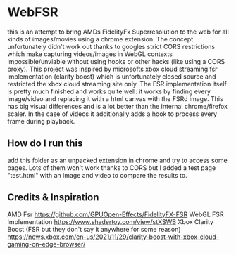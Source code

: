 # WebFSR
this is an attempt to bring AMDs FidelityFx Superresolution to the web for all kinds of images/movies using a chrome extension.
The concept unfortunately didn't work out thanks to googles strict CORS restrictions which make capturing videos/images in WebGL contexts impossible/unviable without using hooks or other hacks (like using a CORS proxy).
This project was inspired by microsofts xbox cloud streaming fsr implementation (clarity boost) which is unfortunately closed source and restricted the xbox cloud streaming site only.
The FSR implementation itself is pretty much finished and works quite well: it works by finding every image/video and replacing it with a html canvas with the FSRd image. This has big visual differences and is a lot better than the internal chrome/firefox scaler. In the case of videos it additionally adds a hook to process every frame during playback.

## How do I run this
add this folder as an unpacked extension in chrome and try to access some pages. Lots of them won't work thanks to CORS but I added a test page "test.html" with an image and video to compare the results to.

## Credits & Inspiration
AMD Fsr https://github.com/GPUOpen-Effects/FidelityFX-FSR
WebGL FSR Implementation https://www.shadertoy.com/view/stXSWB
Xbox Clarity Boost (FSR but they don't say it anywhere for some reason) https://news.xbox.com/en-us/2021/11/29/clarity-boost-with-xbox-cloud-gaming-on-edge-browser/
